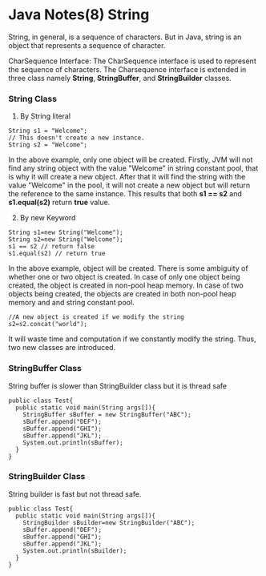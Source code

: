# Java Notes(8) String


String, in general, is a sequence of characters. But in Java, string is an object that represents a sequence of character. 

CharSequence Interface: The CharSequence interface is used to represent the sequence of characters. The Charsequence interface is extended in three class namely **String**, **StringBuffer**, and **StringBuilder** classes.

### String Class
1. By String literal
```
String s1 = "Welcome";
// This doesn't create a new instance.
String s2 = "Welcome"; 
```
In the above example, only one object will be created. Firstly, JVM will not find any string object with the value "Welcome" in string constant pool, that is why it will create a new object. After that it will find the string with the value "Welcome" in the pool, it will not create a new object but will return the reference to the same instance. 
This results that both **s1 == s2** and **s1.equal(s2)** return **true** value.

2. By new Keyword

```
String s1=new String("Welcome");
String s2=new String("Welcome");
s1 == s2 // return false
s1.equal(s2) // return true
```
In the above example, object will be created. There is some ambiguity of whether one or two object is created. 
In case of only one object being created, the object is created in non-pool heap memory. In case of two objects being created, the objects are created in both non-pool heap memory and and string constant pool.

```
//A new object is created if we modify the string
s2=s2.concat("world"); 
```
It will waste time and computation if we constantly modify the string. Thus, two new classes are introduced.

### StringBuffer Class
String buffer is slower than StringBuilder class but it is thread safe

```
public class Test{
  public static void main(String args[]){
    StringBuffer sBuffer = new StringBuffer("ABC");
    sBuffer.append("DEF");
    sBuffer.append("GHI");
    sBuffer.append("JKL");
    System.out.println(sBuffer);  
  }
}
```

### StringBuilder Class
String builder is fast but not thread safe.

```
public class Test{
  public static void main(String args[]){
    StringBuilder sBuilder=new StringBuilder("ABC");
    sBuffer.append("DEF");
    sBuffer.append("GHI");
    sBuffer.append("JKL");
    System.out.println(sBuilder);  
  }
}
```
